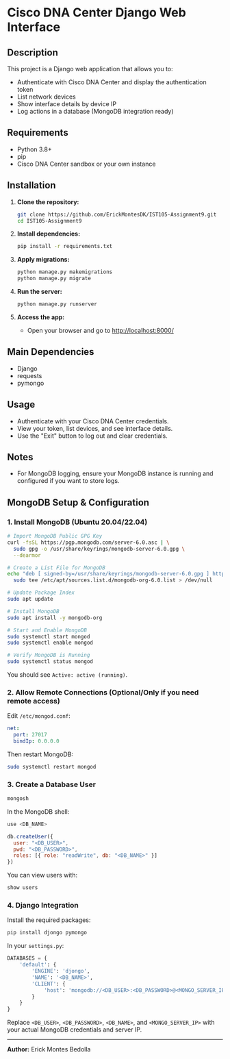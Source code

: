 # Cisco DNA Center Django Web Interface

## Description
This project is a Django web application that allows you to:
- Authenticate with Cisco DNA Center and display the authentication token
- List network devices
- Show interface details by device IP
- Log actions in a database (MongoDB integration ready)

## Requirements
- Python 3.8+
- pip
- Cisco DNA Center sandbox or your own instance

## Installation
1. **Clone the repository:**
   ```bash
   git clone https://github.com/ErickMontesDK/IST105-Assignment9.git
   cd IST105-Assignment9
   ```
2. **Install dependencies:**
   ```bash
   pip install -r requirements.txt
   ```

3. **Apply migrations:**
   ```bash
   python manage.py makemigrations
   python manage.py migrate
   ```
5. **Run the server:**
   ```bash
   python manage.py runserver
   ```
6. **Access the app:**
   - Open your browser and go to [http://localhost:8000/](http://localhost:8000/)

## Main Dependencies
- Django
- requests
- pymongo

## Usage
- Authenticate with your Cisco DNA Center credentials.
- View your token, list devices, and see interface details.
- Use the "Exit" button to log out and clear credentials.

## Notes
- For MongoDB logging, ensure your MongoDB instance is running and configured if you want to store logs.

## MongoDB Setup & Configuration

### 1. Install MongoDB (Ubuntu 20.04/22.04)
```bash
# Import MongoDB Public GPG Key
curl -fsSL https://pgp.mongodb.com/server-6.0.asc | \
  sudo gpg -o /usr/share/keyrings/mongodb-server-6.0.gpg \
  --dearmor

# Create a List File for MongoDB
echo "deb [ signed-by=/usr/share/keyrings/mongodb-server-6.0.gpg ] https://repo.mongodb.org/apt/ubuntu $(lsb_release -cs)/mongodb-org/6.0 multiverse" | \
  sudo tee /etc/apt/sources.list.d/mongodb-org-6.0.list > /dev/null

# Update Package Index
sudo apt update

# Install MongoDB
sudo apt install -y mongodb-org

# Start and Enable MongoDB
sudo systemctl start mongod
sudo systemctl enable mongod

# Verify MongoDB is Running
sudo systemctl status mongod
```
You should see `Active: active (running)`.

### 2. Allow Remote Connections (Optional/Only if you need remote access)
Edit `/etc/mongod.conf`:
```yaml
net:
  port: 27017
  bindIp: 0.0.0.0
```
Then restart MongoDB:
```bash
sudo systemctl restart mongod
```

### 3. Create a Database User
```bash
mongosh
```
In the MongoDB shell:
```js
use <DB_NAME>

db.createUser({
  user: "<DB_USER>",
  pwd: "<DB_PASSWORD>",
  roles: [{ role: "readWrite", db: "<DB_NAME>" }]
})
```
You can view users with:
```js
show users
```

### 4. Django Integration
Install the required packages:
```bash
pip install djongo pymongo
```
In your `settings.py`:
```python
DATABASES = {
    'default': {
        'ENGINE': 'djongo',
        'NAME': '<DB_NAME>',
        'CLIENT': {
            'host': 'mongodb://<DB_USER>:<DB_PASSWORD>@<MONGO_SERVER_IP>:27017/<DB_NAME>?authSource=<DB_NAME>',
        }
    }
}
```
Replace `<DB_USER>`, `<DB_PASSWORD>`, `<DB_NAME>`, and `<MONGO_SERVER_IP>` with your actual MongoDB credentials and server IP.

---

**Author:** Erick Montes Bedolla